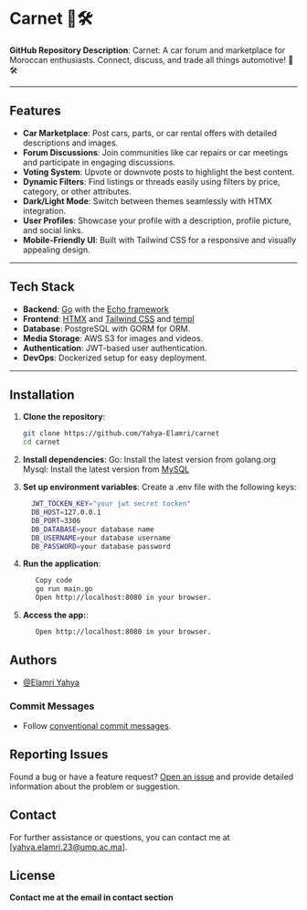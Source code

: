 # Carnet 🚗🛠️

**GitHub Repository Description**: Carnet: A car forum and marketplace for Moroccan enthusiasts. Connect, discuss, and trade all things automotive! 🚗🛠️

---

## Features

- **Car Marketplace**: Post cars, parts, or car rental offers with detailed descriptions and images.
- **Forum Discussions**: Join communities like car repairs or car meetings and participate in engaging discussions.
- **Voting System**: Upvote or downvote posts to highlight the best content.
- **Dynamic Filters**: Find listings or threads easily using filters by price, category, or other attributes.
- **Dark/Light Mode**: Switch between themes seamlessly with HTMX integration.
- **User Profiles**: Showcase your profile with a description, profile picture, and social links.
- **Mobile-Friendly UI**: Built with Tailwind CSS for a responsive and visually appealing design.

---

## Tech Stack

- **Backend**: [Go](https://golang.org/) with the [Echo framework](https://echo.labstack.com/)
- **Frontend**: [HTMX](https://htmx.org/) and [Tailwind CSS](https://tailwindcss.com/) and [templ](https://templ.guide/)
- **Database**: PostgreSQL with GORM for ORM.
- **Media Storage**: AWS S3 for images and videos.
- **Authentication**: JWT-based user authentication.
- **DevOps**: Dockerized setup for easy deployment.

---

## Installation

1. **Clone the repository**:
   ```bash
   git clone https://github.com/Yahya-Elamri/carnet
   cd carnet
   
2. **Install dependencies**:
  Go: Install the latest version from golang.org
  Mysql: Install the latest version from [MySQL](https://www.mysql.com/)
  
3. **Set up environment variables**:
  Create a .env file with the following keys:
    ```bash
      JWT_TOCKEN_KEY="your jwt secret tocken"
      DB_HOST=127.0.0.1
      DB_PORT=3306
      DB_DATABASE=your database name
      DB_USERNAME=your database username
      DB_PASSWORD=your database password
    
4. **Run the application**:
   ```bash
      Copy code
      go run main.go
      Open http://localhost:8080 in your browser.
   
5. **Access the app:**:
   ```bash
      Open http://localhost:8080 in your browser.

## Authors

- [@Elamri Yahya](https://github.com/Yahya-Elamri)

### Commit Messages

- Follow [conventional commit messages](https://www.conventionalcommits.org/).

## Reporting Issues

Found a bug or have a feature request? [Open an issue](../../issues) and provide detailed information about the problem or suggestion.

## Contact

For further assistance or questions, you can contact me at [yahya.elamri.23@ump.ac.ma].

## License


**Contact me at the email in contact section**


